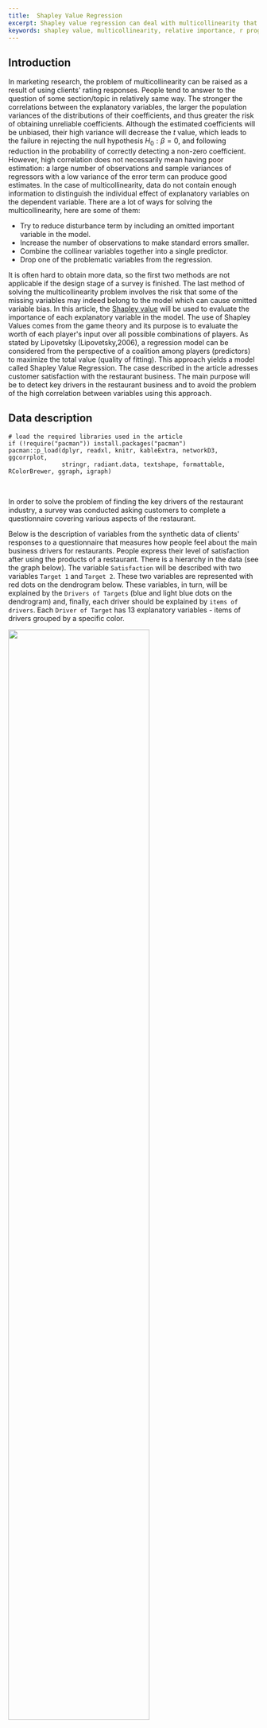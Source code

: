 ```yaml
---
title:  Shapley Value Regression
excerpt: Shapley value regression can deal with multicollinearity that is frequently encountered in marketing research that uses rating scale data. The article studies Shapley Value decomposition from the game theory as a method of discovering the relative importance of predictors in order to understand the key drivers of successful restaurant business.
keywords: shapley value, multicollinearity, relative importance, r programming
---
```



<!--layout: post-->

Introduction
------------

In marketing research, the problem of multicollinearity can be raised as
a result of using clients' rating responses. People tend to answer to
the question of some section/topic in relatively same way. The stronger
the correlations between the explanatory variables, the larger the
population variances of the distributions of their coefficients, and
thus greater the risk of obtaining unreliable coefficients. Although the
estimated coefficients will be unbiased, their high variance will
decrease the $t$ value, which leads to the failure in rejecting the null
hypothesis $H_0:\beta = 0$, and following reduction in the probability
of correctly detecting a non-zero coefficient. However, high correlation
does not necessarily mean having poor estimation: a large number of
observations and sample variances of regressors with a low variance of
the error term can produce good estimates. In the case of
multicollinearity, data do not contain enough information to distinguish
the individual effect of explanatory variables on the dependent
variable. There are a lot of ways for solving the multicollinearity,
here are some of them:

-   Try to reduce disturbance term by including an omitted important
    variable in the model.
-   Increase the number of observations to make standard errors smaller.
-   Combine the collinear variables together into a single predictor.
-   Drop one of the problematic variables from the regression.

It is often hard to obtain more data, so the first two methods are not
applicable if the design stage of a survey is finished. The last method
of solving the multicollinearity problem involves the risk that some of
the missing variables may indeed belong to the model which can cause
omitted variable bias. In this article, the [Shapley
value](https://en.wikipedia.org/wiki/Shapley_value) will be used to
evaluate the importance of each explanatory variable in the model. The
use of Shapley Values comes from the game theory and its purpose is to
evaluate the worth of each player's input over all possible combinations
of players. As stated by Lipovetsky (Lipovetsky,2006), a regression
model can be considered from the perspective of a coalition among
players (predictors) to maximize the total value (quality of fitting).
This approach yields a model called Shapley Value Regression. The case
described in the article adresses customer satisfaction with the
restaurant business. The main purpose will be to detect key drivers in
the restaurant business and to avoid the problem of the high correlation
between variables using this approach.

Data description
----------------

``` {.r}
# load the required libraries used in the article
if (!require("pacman")) install.packages("pacman")
pacman::p_load(dplyr, readxl, knitr, kableExtra, networkD3, ggcorrplot, 
               stringr, radiant.data, textshape, formattable, RColorBrewer, ggraph, igraph)
```

<br>

In order to solve the problem of finding the key drivers of the
restaurant industry, a survey was conducted asking customers to complete
a questionnaire covering various aspects of the restaurant.


Below is the description of variables from the synthetic data of
clients' responses to a questionnaire that measures how people feel
about the main business drivers for restaurants. People express their
level of satisfaction after using the products of a restaurant. There is
a hierarchy in the data (see the graph below). The variable
`Satisfaction` will be described with two variables `Target 1` and
`Target 2`. These two variables are represented with red dots on the
dendrogram below. These variables, in turn, will be explained by the
`Drivers of Targets` (blue and light blue dots on the dendrogram) and,
finally, each driver should be explained by `items of drivers`. Each
`Driver of Target` has 13 explanatory variables - items of drivers
grouped by a specific color.

<img src="/2019-12-20-Shapley-value-regression_files/figure-markdown/causalgraph-1.png" width="75%" />

All variables are observed and collected via survey and measured in
rating scales (1 to 10).

``` {.r}
data_desc <- read_excel("Shapley_Data_Rest.xlsx", sheet = "Labels")
options(knitr.kable.NA = '')
kable(data_desc) %>%
 kable_styling(bootstrap_options = "striped", full_width = F, font_size = 14) %>%
  pack_rows("Drivers of Targets", 4, 15) %>%
  pack_rows("Items of Drivers", 16, 28) %>%
  column_spec(2, bold = T, italic = T, width = "5cm")
```
<p>
<table class="table table-striped" style="font-size: 14px; width: auto !important; margin-left: auto; margin-right: auto;">
<thead>
<tr>
<th style="text-align:left;">
Variable Name
</th>
<th style="text-align:left;">
Group
</th>
<th style="text-align:left;">
Statements (Variable Description)
</th>
</tr>
</thead>
<tbody>
<tr>
<td style="text-align:left;">
Satisfaction
</td>
<td style="text-align:left;width: 5cm; font-weight: bold;font-style: italic;">
</td>
<td style="text-align:left;">
Overall satisfaction of customer
</td>
</tr>
<tr>
<td style="text-align:left;">
Target 1
</td>
<td style="text-align:left;width: 5cm; font-weight: bold;font-style: italic;">
</td>
<td style="text-align:left;">
A restaurant that enables you to step up in life
</td>
</tr>
<tr>
<td style="text-align:left;">
Target 2
</td>
<td style="text-align:left;width: 5cm; font-weight: bold;font-style: italic;">
</td>
<td style="text-align:left;">
A restaurant that allows you to live the life you choose
</td>
</tr>
<tr grouplength="12">
<td colspan="3" style="border-bottom: 1px solid;">
<strong>Drivers of Targets</strong>
</td>
</tr>
<tr>
<td style="text-align:left; padding-left: 2em;" indentlevel="1">
Commitment
</td>
<td style="text-align:left;width: 5cm; font-weight: bold;font-style: italic;">
Target 1
</td>
<td style="text-align:left;">
Showing commitment to people
</td>
</tr>
<tr>
<td style="text-align:left; padding-left: 2em;" indentlevel="1">
Update
</td>
<td style="text-align:left;width: 5cm; font-weight: bold;font-style: italic;">
</td>
<td style="text-align:left;">
Continuously updating restaurant
</td>
</tr>
<tr>
<td style="text-align:left; padding-left: 2em;" indentlevel="1">
Dedication
</td>
<td style="text-align:left;width: 5cm; font-weight: bold;font-style: italic;">
</td>
<td style="text-align:left;">
Sincerely acting in your interest
</td>
</tr>
<tr>
<td style="text-align:left; padding-left: 2em;" indentlevel="1">
Discovering better ways
</td>
<td style="text-align:left;width: 5cm; font-weight: bold;font-style: italic;">
</td>
<td style="text-align:left;">
Discovering better ways to win favor with you
</td>
</tr>
<tr>
<td style="text-align:left; padding-left: 2em;" indentlevel="1">
Fulfill expectation
</td>
<td style="text-align:left;width: 5cm; font-weight: bold;font-style: italic;">
</td>
<td style="text-align:left;">
Focus on fulfilling guest's expectations
</td>
</tr>
<tr>
<td style="text-align:left; padding-left: 2em;" indentlevel="1">
Comfort/relax
</td>
<td style="text-align:left;width: 5cm; font-weight: bold;font-style: italic;">
</td>
<td style="text-align:left;">
Delivering the resources to enable you to feel comfortable and relax
</td>
</tr>
<tr>
<td style="text-align:left; padding-left: 2em;" indentlevel="1">
Guest complaint
</td>
<td style="text-align:left;width: 5cm; font-weight: bold;font-style: italic;">
Target 2
</td>
<td style="text-align:left;">
Taking into consideration guest complaints
</td>
</tr>
<tr>
<td style="text-align:left; padding-left: 2em;" indentlevel="1">
Changing needs
</td>
<td style="text-align:left;width: 5cm; font-weight: bold;font-style: italic;">
</td>
<td style="text-align:left;">
Continuously staying relevant by understanding changing customer needs
</td>
</tr>
<tr>
<td style="text-align:left; padding-left: 2em;" indentlevel="1">
Consumer health
</td>
<td style="text-align:left;width: 5cm; font-weight: bold;font-style: italic;">
</td>
<td style="text-align:left;">
Focus on consumer health
</td>
</tr>
<tr>
<td style="text-align:left; padding-left: 2em;" indentlevel="1">
Menu by norms
</td>
<td style="text-align:left;width: 5cm; font-weight: bold;font-style: italic;">
</td>
<td style="text-align:left;">
Modifying of menu items driven by regulatory norms
</td>
</tr>
<tr>
<td style="text-align:left; padding-left: 2em;" indentlevel="1">
Various segments
</td>
<td style="text-align:left;width: 5cm; font-weight: bold;font-style: italic;">
</td>
<td style="text-align:left;">
Work for to various customer segment
</td>
</tr>
<tr>
<td style="text-align:left; padding-left: 2em;" indentlevel="1">
New mind-set
</td>
<td style="text-align:left;width: 5cm; font-weight: bold;font-style: italic;">
</td>
<td style="text-align:left;">
Understanding the new consumer mind-set
</td>
</tr>
<tr grouplength="13">
<td colspan="3" style="border-bottom: 1px solid;">
<strong>Items of Drivers</strong>
</td>
</tr>
<tr>
<td style="text-align:left; padding-left: 2em;" indentlevel="1">
Service1
</td>
<td style="text-align:left;width: 5cm; font-weight: bold;font-style: italic;">
Service
</td>
<td style="text-align:left;">
Gives polite and prompt answers/advice to my questions
</td>
</tr>
<tr>
<td style="text-align:left; padding-left: 2em;" indentlevel="1">
Service2
</td>
<td style="text-align:left;width: 5cm; font-weight: bold;font-style: italic;">
</td>
<td style="text-align:left;">
Use state-of-the-art technology (waiters enter order digital system,
POS, online payment etc.)
</td>
</tr>
<tr>
<td style="text-align:left; padding-left: 2em;" indentlevel="1">
Service3
</td>
<td style="text-align:left;width: 5cm; font-weight: bold;font-style: italic;">
</td>
<td style="text-align:left;">
Bring an order quickly and properly
</td>
</tr>
<tr>
<td style="text-align:left; padding-left: 2em;" indentlevel="1">
Food1
</td>
<td style="text-align:left;width: 5cm; font-weight: bold;font-style: italic;">
Food
</td>
<td style="text-align:left;">
Serving food
</td>
</tr>
<tr>
<td style="text-align:left; padding-left: 2em;" indentlevel="1">
Food2
</td>
<td style="text-align:left;width: 5cm; font-weight: bold;font-style: italic;">
</td>
<td style="text-align:left;">
Taste of food
</td>
</tr>
<tr>
<td style="text-align:left; padding-left: 2em;" indentlevel="1">
Food3
</td>
<td style="text-align:left;width: 5cm; font-weight: bold;font-style: italic;">
</td>
<td style="text-align:left;">
The variety of menu
</td>
</tr>
<tr>
<td style="text-align:left; padding-left: 2em;" indentlevel="1">
Food4
</td>
<td style="text-align:left;width: 5cm; font-weight: bold;font-style: italic;">
</td>
<td style="text-align:left;">
The quality of food
</td>
</tr>
<tr>
<td style="text-align:left; padding-left: 2em;" indentlevel="1">
Delivery1
</td>
<td style="text-align:left;width: 5cm; font-weight: bold;font-style: italic;">
Delivery
</td>
<td style="text-align:left;">
Preciseness
</td>
</tr>
<tr>
<td style="text-align:left; padding-left: 2em;" indentlevel="1">
Delivery2
</td>
<td style="text-align:left;width: 5cm; font-weight: bold;font-style: italic;">
</td>
<td style="text-align:left;">
Timing
</td>
</tr>
<tr>
<td style="text-align:left; padding-left: 2em;" indentlevel="1">
Delivery3
</td>
<td style="text-align:left;width: 5cm; font-weight: bold;font-style: italic;">
</td>
<td style="text-align:left;">
Quality of food
</td>
</tr>
<tr>
<td style="text-align:left; padding-left: 2em;" indentlevel="1">
Cleanliness1
</td>
<td style="text-align:left;width: 5cm; font-weight: bold;font-style: italic;">
Cleanliness
</td>
<td style="text-align:left;">
Cleanliness in the kitchen
</td>
</tr>
<tr>
<td style="text-align:left; padding-left: 2em;" indentlevel="1">
Cleanliness2
</td>
<td style="text-align:left;width: 5cm; font-weight: bold;font-style: italic;">
</td>
<td style="text-align:left;">
Cleanliness in the hall
</td>
</tr>
<tr>
<td style="text-align:left; padding-left: 2em;" indentlevel="1">
Cleanliness3
</td>
<td style="text-align:left;width: 5cm; font-weight: bold;font-style: italic;">
</td>
<td style="text-align:left;">
Cleanliness in the bathroom
</td>
</tr>
</tbody>
</table>
</p>

There are a total of 28 questions. Thirteen are about restaurant
service, food, delivery, and cleanliness. For example `Service2`:
clients are asked to evaluate their satisfaction with the usage of
state-of-the-art technology (waiters enter order digital system, POS,
online payment).

We want to know how the variables relate to the satisfaction of clients
at each level. In each step, the most important variable should be
selected.

``` {.r}
df <- read_excel("Shapley_Data_Rest.xlsx", sheet = "Data")
dim(df)
```
 
    ## [1] 500  28


<br>

There are 500 respondents who have answered 28 questions in the
synthetic dataset. It can be seen that the ratings are highly
correlated:


``` {.r}
paste("The correlation between Target 1 and Target 2 is", round(cor(df[,2:3])[2],3))
```

    ## [1] "The correlation between Target 1 and Target 2 is 0.859"


<br>

There is high correlation between the effort of the restaurant to help
the clients step up in life and its effort to provide the life their
customers choose. The presence of a high correlation between the
independent variables can produce erratic coefficients.


``` {.r}
corfun <- function(x){corr <- round(cor(x), 2)
ggcorrplot(corr, lab = TRUE, method = "circle", lab_size = 3)}
```

``` {.r}
corfun(df[,4:9])
```

<br>

![](/2019-12-20-Shapley-value-regression_files/figure-markdown/corplot1-1.png)


The plot above shows the correlation between the drivers of target 1. It
can be seen that the Pearson correlation coefficients for all pairs are
more than 0.73. The highest correlation is between the variables
`Dedication` (the restaurant is sincerely acting in your interest) and
`Comfort/relax` (restaurant provides the resources to enable you to feel
comfortable and relaxed).

``` {.r}
corfun(df[,10:15])
```
<br>
    
![](/2019-12-20-Shapley-value-regression_files/figure-markdown/corplot2-1.png)

The plot above shows the correlation between the drivers of target 2.
Similarly, there are high correlations between all pairs of variables.
The highest correlation is between the variables `Menu by norms`
(restaurant modifies menu items driven by regulatory norms) and
`Various segments` (restaurant works for various customer segments).

``` {.r}
corfun(df[,16:28])
```

<br>
    
![](/2019-12-20-Shapley-value-regression_files/figure-markdown/corplot3-1.png)

Finally, for the last level, the correlation between the items of
drivers is considered. As can be expected, there is high correlation in
each group of items. The highest correlation is between the cleanliness
in the hall and bathroom, followed by the strong correlation between the
taste of food and quality of food, and between the taste of food and the
variety of the menu.

We are going to study Shapley value to detect how it can be used to
avoid multicollinearity and detecting the key driver for the restaurant
industry.

Shapley value regression
------------------------

Shapley Value Regression is based on the thesis and post-doctoral work
of an American mathematician and a Nobel Prize-winning economist [Lloyd
Shapley](https://en.wikipedia.org/wiki/Lloyd_Shapley) (1953). The
Shapley value is a central solution concept in cooperative game theory.
In order to assess the player's contribution in a game, each individual
player has its own assigned value. The Shapley value associated with
each player in each game has a unique payoff - his 'value' (expected
marginal contribution to a random coalition). The application of this
value in regression analysis is quite intuitive: thisS approach
evaluates the contribution of each regressor variables to the model.
When fitting the multiple linear regression model, the obtained $R^2$
does not show the effect of each variable in explaining the depending
variable (in the cooperative game). To distinguish the contribution made
by the individual member of the game, the Shapley value decomposition
should be used. The share of the regressor variable $x_i$ for a given
set of $k$ predictor variables is given by the following formula: 

<!--$S({x_i}) = \frac{1}{k} * \sum_{r=1}^{k} * \frac{ \sum_{c=1}^{l} (R^2_{i,r}-R^2_{j,r-1})}{l}$-->

<img src="/2019-12-20-Shapley-value-regression_files/Form1.png"/>

where

-   $k$ is the number of regressor variables in the multiple linear
    regression model
-   $R^2_{(i,r)}$ obtained from the model where the regressors are an
    r-membered subset of all possible regressors with $i^{th}$ variable
-   $R^2_{(j,r-1)}$ obtained from the model where the regressors are an
    r-membered subset of all possible regressors without $i^{th}$
    variable.

Suppose we have 3 variables, and we want to obtain Shapley value for the
variable $x_1$. We will have the eight possibilities to fit a linear
regression with these 3 variables: `0`, `x1`, `x2`, `x3`, `x1 x2`,
`x1 x3`, `x2 x3`, `x1 x2 x3`. In this case $i=1$, because the
computation is done for $x_1$, $r=3$ and, thus, $r-1=2$, $k=3$ is the
number of cases of possible models, $l$ is the number of models in each
case:


<img src="/2019-12-20-Shapley-value-regression_files/Shap1.PNG" width="65%" />

<!--![](/2019-12-20-Shapley-value-regression_files/Shap1.PNG){width="65%"}-->

The weights of the regressions are based on the number of possible
models. We will have

-   2 regressions where $x_1$ is used with one other explanatory
    variable: `(x1, x2); (x1, x3)`
-   1 regression where $x_1$ is used alone `(x1)`
-   1 regression where $x_1$ is used with two other variables
    `(x1,x2,x3)`

Thus we will have the following weighted Shapley value for the variable
$x_1$:


<!--$SV_{x_1} = \dfrac{1}{3}(R^2_{x_1}-R^2_{\beta_0})+\dfrac{1}{6}(R^2_{x_1;x_2}-R^2_{x_2}) + \dfrac{1}{6}(R^2_{x_1;x_3}-R^2_{x_3}) + \dfrac{1}{3}(R^2_{x_1;x_2;x_3}-R^2_{x_2;x_3})$-->

<img src="/2019-12-20-Shapley-value-regression_files/Form2.png" width="50%" class="center"/>


In order to evaluate the key drivers of restaurant industries, we will
use the regression described above.

Implementing in R
-----------------

Level 1
-------

For the first level, we need to evaluate how the variables `Target 1` (a
restaurant that enables you to step up in life) and `Target 2` (a
restaurant that allows you to live the life you choose) explain the
overall satisfaction of the customer.

``` {.r}
colnames(df)[2] <- "Target1"
colnames(df)[3] <- "Target2"
reglev1 <- lm(Satisfaction ~ Target1 + Target2, data = df)
summary(reglev1)
```

<br>

    ## 
    ## Call:
    ## lm(formula = Satisfaction ~ Target1 + Target2, data = df)
    ## 
    ## Residuals:
    ##     Min      1Q  Median      3Q     Max 
    ## -5.2795 -0.7771  0.0047  0.8526  7.0956 
    ## 
    ## Coefficients:
    ##             Estimate Std. Error t value Pr(>|t|)    
    ## (Intercept)  2.18626    0.23658   9.241  < 2e-16 ***
    ## Target1      0.50239    0.06295   7.981 1.01e-14 ***
    ## Target2      0.21578    0.06381   3.381 0.000778 ***
    ## ---
    ## Signif. codes:  0 '***' 0.001 '**' 0.01 '*' 0.05 '.' 0.1 ' ' 1
    ## 
    ## Residual standard error: 1.488 on 497 degrees of freedom
    ## Multiple R-squared:  0.4831, Adjusted R-squared:  0.481 
    ## F-statistic: 232.2 on 2 and 497 DF,  p-value: < 2.2e-16

<br>

The implemented regression shows that both variables are statistically
significant. And based on estimated coefficients the variable `Target 1`
is more important. However, we cannot see the relative importance of
each variable by just looking at the summary of linear regression
models. So, the Shapley Values will be used, for both coefficients
separately, to identify the most important driver of clients' overall
satisfaction at the first level. 

Creating a universal function for Shapley value calculation:

``` {.r}
shap <- function(formula, var){
  ifelse(length(str_split(paste(formula)[3], pattern = "\\s\\+", simplify = T))!=1, 
      summary(lm(data=df, formula))$r.squared - 
      summary(lm(data=df, as.formula(gsub(paste0(paste(formula)[2], paste(formula)[1],
          paste(formula)[3]), pattern = paste0("\\+", var),replacement = ""))))$r.squared, 
      summary(lm(data=df, formula ))$r.squared -
      summary(lm(data=df, as.formula(paste0(paste(formula)[2],paste(formula)[1],1))))$r.squared
  )}
```

<br>

We need to calculate the Shapley value for each independent
variable using the functions above:


``` {.r}
(ShapValT1 <- 1/2*shap(formula = Satisfaction ~ +Target1+Target2, var = "Target1") +
    1/2 * shap(formula = Satisfaction ~ +Target1, var = "Target1"))
```

    ## [1] 0.2687259

``` {.r}
(ShapValT2 <- 1/2*shap(formula = Satisfaction ~ +Target1+Target2, var = "Target2") +
    1/2 * shap(formula = Satisfaction ~ +Target2, var = "Target2"))
```

    ## [1] 0.2084265

<br>

Finally, calculated values are re-based so that they add up to 1:


``` {.r}
shaplev1 <- data.frame(ShapValT1 = ShapValT1/(ShapValT1+ShapValT2), 
                       ShapValT2 = ShapValT2/(ShapValT1+ShapValT2))
kable(t(shaplev1)) %>%
 kable_styling(bootstrap_options = "striped", full_width = F)
```

<p>
<table class="table table-striped" style="width: auto !important; margin-left: auto; margin-right: auto;">
<tbody>
<tr>
<td style="text-align:left;">
ShapValT1
</td>
<td style="text-align:right;">
0.5631867
</td>
</tr>
<tr>
<td style="text-align:left;">
ShapValT2
</td>
<td style="text-align:right;">
0.4368133
</td>
</tr>
</tbody>
</table>
</p>

It can be seen that `Target 1` is the most important at 0.56. In other
words, the overall satisfaction of the customer is mostly described by
the ability of the restaurant to help clients step up in life. We can
decompose the regression and find out what the r-squared is made of and
have a similar result by using the function `calc.relimp` from the
package `relaimpo`. The package provides the relative importance metric
`lmg` introduced by Lindemann, Merenda, and Gold.

``` {.r}
library(relaimpo)
calc.relimp(reglev1, type = c("lmg"), rela = TRUE, rank = TRUE)
```
   
<br>


    ## Response variable: Satisfaction 
    ## Total response variance: 4.26796 
    ## Analysis based on 500 observations 
    ## 
    ## 2 Regressors: 
    ## Target1 Target2 
    ## Proportion of variance explained by model: 48.31%
    ## Metrics are normalized to sum to 100% (rela=TRUE). 
    ## 
    ## Relative importance metrics: 
    ## 
    ##               lmg
    ## Target1 0.5562547
    ## Target2 0.4437453
    ## 
    ## Average coefficients for different model sizes: 
    ## 
    ##                1X       2Xs
    ## Target1 0.6853051 0.5023914
    ## Target2 0.6533959 0.2157771


<br>

It can be seen from the table `Relative importance metrics:` that,
although, the `lmg` value slightly differs from the above calculated
one, the conclusion is the same.

Level 2
-------

To indicate the most important explanatory variable/s for `Target 1` and
`Target 2` the drivers of these variables will now be studied. Now, the
variable `Target 1` and `Target 2` are dependent on their drivers of the
target correspondingly.

``` {.r}
reglev2t1 <- lm(Target1 ~ td1_1 + td1_2 + td1_3 + td1_4 + td1_5 + td1_6, data = df)
reglev2t2 <- lm(Target2 ~ td2_1 + td2_2 + td2_3 + td2_4 + td2_5 + td2_6, data = df)
```
<p>
To see the relative importance of each variable, we need to calculate 6
Shapley values using the approach above for each target variable. As the
procedure of calculation is similar and in order to facilitate the
computational process, we will use the result obtained using the
function from `relaimpo`. The result is in the table below: </p>

``` {.r}
shaplev2t1 <- calc.relimp(reglev2t1, type = c("lmg"), rela = TRUE, rank = TRUE)$lmg
shaplev2t2 <- calc.relimp(reglev2t2, type = c("lmg"), rela = TRUE, rank = TRUE)$lmg
shaplev2 <- data.frame(cbind(c("Commitment", "Update", "Dedication", "Discovering better ways", 
  "Fulfill expectation", "Comfort/relax"), round(as.numeric(shaplev2t1),2), 
  c("Guest complaint", "Changing needs", "Consumer health", "Menu by norms", 
  "Various segments", "New mind-set"), round(as.numeric(shaplev2t2),2)))
colnames(shaplev2) <- c("Var T1", "Target1", "Var T2", "Target2")
```
<br>
    
``` {.r}
shaplev2 %>%
  rownames_to_column('shap') %>%
    mutate(Target1 = color_tile("white","lightpink")(Target1),
           Target2 = color_tile("white","khaki1")(Target2)) %>%
  column_to_rownames('shap') %>%    
kable(escape = F, booktabs = T) %>%
kable_styling( full_width = F, font_size = 13)
```


<br>

In the case of Target 1, the focus of the restaurant on discovering
better ways to win favor with its clients is the most important key
driver for the target variable. For Target 2 (a restaurant that allows
you to live the life you choose) the most two important variables are
the focus of the restaurant on consumer health (actually, the score for
`Consumer health` is 0.1899209, the score for `Menu by norms` is
0.1895162).



<img src="/2019-12-20-Shapley-value-regression_files/Shap2.PNG" width="55%" />

<!--!![](/2019-12-20-Shapley-value-regression_files/Shap2.PNG){width="55%"}-->

Level 3
-------

And finally, we will attempt to reveal the most important variable for
each driver of targets. The result from package `relaimpo` is in the
table below:

``` {.r}
shaplev3 <- sapply(colnames(df[-c(1:3, 16:28)]),
  function(x){form <- as.formula(paste0(x,"~Service1 + Service2 + Service3 + Food1 + Food2 + 
   Food3 + Food4 + Delivery1 + Delivery2 + Delivery3 + Cleanliness1 + Cleanliness2 + Cleanliness3"))
    reglev3  <- lm(form, data = df)
    calc.relimp(reglev3 , type = c("lmg"), rela = TRUE, rank = TRUE)$lmg})
cn <- colnames(shaplev3)
rownames(shaplev3) <- c("Politeness", "Technology", "Proper order",  "Food serving", "Food taste", 
  "Food variety","Food quality", "Delivery accuracy", "Delivery timing", "Delivery food quality", 
  "Clean kitchen", "Clean hall", "Clean bathroom")
data.frame(round(shaplev3,2)) %>%
  rownames_to_column('shap') %>% mutate(
    td1_1 =color_tile("white","lightgreen")(td1_1), td1_2 =color_tile("white","lightgreen")(td1_2),
    td1_3 =color_tile("white","lightgreen")(td1_3), td1_4 =color_tile("white","lightgreen")(td1_4),
    td1_5 =color_tile("white","lightgreen")(td1_5), td1_6 =color_tile("white","lightgreen")(td2_6),
    td2_1 =color_tile("white","lightblue")(td2_1), td2_2 =color_tile("white","lightblue")(td2_2),
    td2_3 =color_tile("white","lightblue")(td2_3), td2_4 =color_tile("white","lightblue")(td2_4),
    td2_5 =color_tile("white","lightblue")(td2_5), td2_6 =color_tile("white","lightblue")(td2_6)) %>%
  column_to_rownames('shap') %>%
  rename("Commitment" = cn[1], "Update" = cn[2], "Dedication" = cn[3], "Discovering better ways" = cn[4],
    "Fulfill expectation" = cn[5], "Comfort/relax" = cn[6], "Guest complaint" = cn[7], "Changing needs" = cn[8],
    "Consumer health" = cn[9], "Menu by norms" = cn[10], "Various segments" = cn[11], "New mind-set" = cn[12]) %>%
kable(escape = F, booktabs = T) %>%
kable_styling( full_width = F, font_size = 13) %>%
  row_spec(0, bold = T, font_size = 9)
```

<br>
    
<img src="/2019-12-20-Shapley-value-regression_files/Shap3.PNG" width="85%" />

<!--![](/2019-12-20-Shapley-value-regression_files/Shap3.PNG){width="85%"}-->

It seems that *politeness* of staff is *the most important* item for all
drivers (for both targets). In other words, the satisfaction of clients
with the staff attitude toward customers has the biggest impact and
makes up to approximately 20% of their argument in your favor. For
almost all drivers the *quality of food* is the *second* key item in
terms of importance. The *cleanliness in the kitchen* is the *third*
dominant item for drivers like continuously updating restaurants, acting
in the interest of the customer, fulfilling their expectations and
paying attention to consumer health. For the following drivers:
discovering better ways to win favor with the customer, working for
various customer segments *the quality of delivery food* is the *third*
important variable. And finally, the *accuracy of delivery* is important
in the positive assessment of such drivers as delivering the resources
to enable clients to feel comfortable and relax, taking into
consideration guest complaints, understanding the changing needs and a
new mindset of customer and paying attention to consumer health.

Conclusion
----------

Shapley Value Regression is widely used in ranked customer responses,
because of multicollinearity. In order to understand the key drivers of
successful restaurant business the Shapley Value, which shows the
relative importance of predictors, can be used. The idea of Shapley
value regression is in the changes in $R^2$ when the chosen predictor is
removed from the model. So for each regressor, all possible subsets of
the remaining predictors are used to evaluate the regression and the
explanatory variable with the highest additional contribution will be
the most important prediction.

Shapley value assigns relative ranking for each predictor by showing the
dominance of explanatory variables: from the Shapley values regression,
we can conclude that the variable about the ability of restaurant assist
its customers in stepping up in life is the most important in describing
their overall satisfaction. In the second stage analysis, the dominant
variable became the effort of the restaurant to discover better ways to
win favor with clients (for `Target 1`) and paying attention to
consumer's health is most important for `Target 2`. Finally, the third
level shows that for this task the politeness of staff mostly impacts
gaining a positive attitude of customers toward the restaurant.

For other types of models (for example generalized linear models:
logistic, Poisson regression, etc.) calculation of $R^2$ is not
appropriate and the approach of using pseudo-$R^2$ or other approached
to calculate the relative weights (see
[here](https://www.r-bloggers.com/4-reasons-to-compute-importance-using-relative-weights-rather-than-shapley-regression/))
will be applied. Also, for the future work adjusted $R^2$ (as number of
regressors in different models is different) instead of $R^2$ can be
considered.

Reference List
--------------

> Mishra, S.K. (2016) "Shapley value regression and the resolution of
> multicollinearity", MPRA, (72116). Available at:
> <https://mpra.ub.uni-muenchen.de/72116/>. 

> Lipovetsky, S. (2006) "Entropy Criterion In Logistic Regression And Shapley Value Of
> Predictors", Journal of modern applied statistical methods: JMASM

> Hart S. (1989) Shapley Value. In: Eatwell J., Milgate M., Newman P.
> (eds) Game Theory. The New Palgrave. Palgrave Macmillan, London
